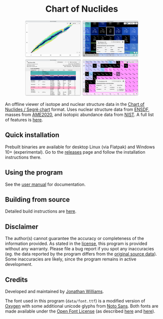 <h1 align="center">Chart of Nuclides</h1>

<div align = center><img src="https://github.com/e-j-w/ChartOfNuclides-flatpak/blob/master/assets/con_screenshot.png?raw=true" width="188" height="124" alt="main interface"><img src="https://github.com/e-j-w/ChartOfNuclides-flatpak/blob/master/assets/con_screenshot2.png?raw=true" width="188" height="124" alt="zoomed in interface"><img src="https://github.com/e-j-w/ChartOfNuclides-flatpak/blob/master/assets/con_screenshot3.png?raw=true" width="188" height="124" alt="level list view"><img src="https://github.com/e-j-w/ChartOfNuclides-flatpak/blob/master/assets/con_screenshot5.png?raw=true" width="188" height="124" alt="alternate color scheme view"></div>

An offline viewer of isotope and nuclear structure data in the [Chart of Nuclides / Segrè chart](https://en.wikipedia.org/wiki/Table_of_nuclides) format. Uses nuclear structure data from [ENSDF](https://www.nndc.bnl.gov/ensdf/about.jsp), masses from [AME2020](https://amdc.impcas.ac.cn/web/masseval.html), and isotopic abundance data from [NIST](https://www.nist.gov/pml/atomic-weights-and-isotopic-compositions-relative-atomic-masses). A full list of features is [here](doc/FEATURES.md).

## Quick installation

Prebuilt binaries are available for desktop Linux (via Flatpak) and Windows 10+ (experimental). Go to the [releases](https://github.com/e-j-w/ChartOfNuclides/releases) page and follow the installation instructions there.

## Using the program

See the [user manual](doc/MANUAL.md) for documentation.

## Building from source

Detailed build instructions are [here](doc/BUILDING.md).

## Disclaimer

The author(s) cannot guarantee the accuracy or completeness of the information provided.  As stated in the [license](COPYING.md), this program is provided without any warranty.  Please file a bug report if you spot any inaccuracies (eg. the data reported by the program differs from the [original source data](doc/BUILDING.md#acquire-data-files)).  Some inaccuracies are likely, since the program remains in active development.

## Credits

Developed and maintained by [Jonathan Williams](https://e-j-w.github.io/).

The font used in this program (`data/font.ttf`) is a modified version of [Oxygen](https://github.com/KDE/oxygen-fonts) with some additional unicode glyphs from [Noto Sans](https://fonts.google.com/noto/specimen/Noto+Sans).  Both fonts are made available under the [Open Font License](https://openfontlicense.org/) (as described [here](https://fonts.google.com/specimen/Oxygen/about) and [here](https://fonts.google.com/noto/specimen/Noto+Sans/about)).